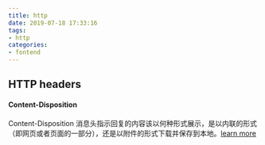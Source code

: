 ```yaml
---
title: http
date: 2019-07-18 17:33:16
tags:
- http
categories:
- fontend
---
```


## HTTP headers

#### Content-Disposition
Content-Disposition 消息头指示回复的内容该以何种形式展示，是以内联的形式（即网页或者页面的一部分），还是以附件的形式下载并保存到本地。[learn more](https://developer.mozilla.org/zh-CN/docs/Web/HTTP/Headers/Content-Disposition)